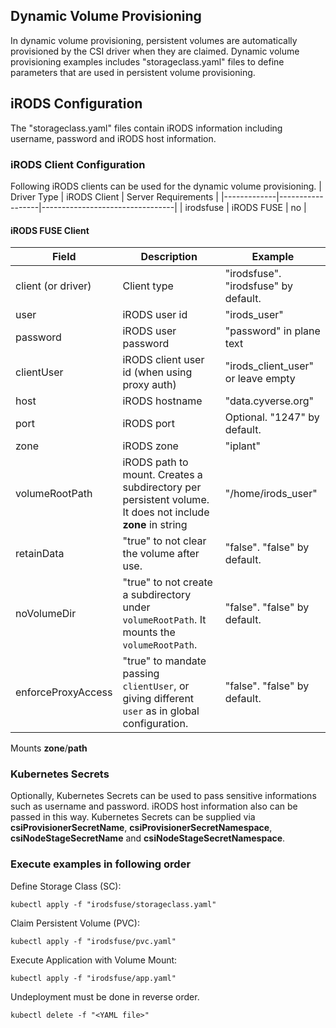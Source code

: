 ## Dynamic Volume Provisioning

In dynamic volume provisioning, persistent volumes are automatically provisioned by the CSI driver when they are claimed. Dynamic volume provisioning examples includes "storageclass.yaml" files to define parameters that are used in persistent volume provisioning.

## iRODS Configuration

The "storageclass.yaml" files contain iRODS information including username, password and iRODS host information.

### iRODS Client Configuration

Following iRODS clients can be used for the dynamic volume provisioning.
| Driver Type | iRODS Client     | Server Requirements             |
|-------------|------------------|---------------------------------|
| irodsfuse   | iRODS FUSE       | no                              |

#### iRODS FUSE Client
| Field | Description | Example |
| --- | --- | --- |
| client (or driver) | Client type | "irodsfuse". "irodsfuse" by default. |
| user | iRODS user id | "irods_user" |
| password | iRODS user password | "password" in plane text |
| clientUser | iRODS client user id (when using proxy auth) | "irods_client_user" or leave empty |
| host | iRODS hostname | "data.cyverse.org" |
| port | iRODS port | Optional. "1247" by default. |
| zone | iRODS zone | "iplant" |
| volumeRootPath | iRODS path to mount. Creates a subdirectory per persistent volume. It does not include **zone** in string | "/home/irods_user" |
| retainData | "true" to not clear the volume after use. | "false". "false" by default. |
| noVolumeDir | "true" to not create a subdirectory under `volumeRootPath`. It mounts the `volumeRootPath`. | "false". "false" by default. |
| enforceProxyAccess | "true" to mandate passing `clientUser`, or giving different `user` as in global configuration. | "false". "false" by default. |

Mounts **zone**/**path**

### Kubernetes Secrets

Optionally, Kubernetes Secrets can be used to pass sensitive informations such as username and password. iRODS host information also can be passed in this way.
Kubernetes Secrets can be supplied via **csiProvisionerSecretName**, **csiProvisionerSecretNamespace**, **csiNodeStageSecretName** and **csiNodeStageSecretNamespace**.

### Execute examples in following order

Define Storage Class (SC):
```shell script
kubectl apply -f "irodsfuse/storageclass.yaml"
```

Claim Persistent Volume (PVC):
```shell script
kubectl apply -f "irodsfuse/pvc.yaml"
```

Execute Application with Volume Mount:
```shell script
kubectl apply -f "irodsfuse/app.yaml"
```

Undeployment must be done in reverse order.
```shell script
kubectl delete -f "<YAML file>"
```